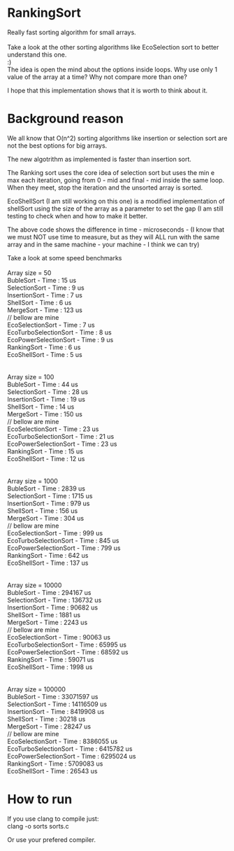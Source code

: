 # RankingSort

Really fast sorting algorithm for small arrays.<br>
<br>
Take a look at the other sorting algorithms like EcoSelection sort to better understand this one.
<br>
:)
<br>
The idea is open the mind about the options inside loops.
Why use only 1 value of the array at a time? Why not compare more than one?

I hope that this implementation shows that it is worth to think about it.

# Background reason
We all know that O(n^2) sorting algorithms like insertion or selection sort are not the best options for big arrays.

The new algotrithm as implemented is faster than insertion sort.

The Ranking sort uses the core idea of selection sort but uses the min e max each iteration, going from 0 - mid and final - mid inside the same loop. When they meet, stop the iteration and the unsorted array is sorted.

EcoShellSort (I am still working on this one) is a modified implementation of shellSort using the size of the array as a parameter to set the gap (I am still testing to check when and how to make it better.

The above code shows the difference in time  - microseconds - (I know that we must NOT use time to measure, but as they will ALL run with the same array and in the same machine  - your machine - I think we can try)

Take a look at some speed benchmarks<br>
<br>
Array size = 50<br>
BubleSort - Time : 15 us<br>
SelectionSort - Time : 9 us<br>
InsertionSort - Time : 7 us<br>
ShellSort -  Time : 6 us<br>
MergeSort -  Time : 123 us<br>
// bellow are mine<br>
EcoSelectionSort - Time : 7 us<br>
EcoTurboSelectionSort - Time : 8 us<br>
EcoPowerSelectionSort - Time : 9 us<br>
RankingSort - Time : 6 us<br>
EcoShellSort - Time : 5 us<br>
<br>
<br>
Array size = 100<br>
BubleSort - Time : 44 us<br>
SelectionSort - Time : 28 us<br>
InsertionSort - Time : 19 us<br>
ShellSort -  Time : 14 us<br>
MergeSort -  Time : 150 us<br>
// bellow are mine<br>
EcoSelectionSort - Time : 23 us<br>
EcoTurboSelectionSort - Time : 21 us<br>
EcoPowerSelectionSort - Time : 23 us<br>
RankingSort - Time : 15 us<br>
EcoShellSort - Time : 12 us<br>
<br>
<br>
Array size = 1000<br>
BubleSort - Time : 2839 us<br>
SelectionSort - Time : 1715 us<br>
InsertionSort - Time : 979 us<br>
ShellSort -  Time : 156 us<br>
MergeSort -  Time : 304 us<br>
// bellow are mine<br>
EcoSelectionSort - Time : 999 us<br>
EcoTurboSelectionSort - Time : 845 us<br>
EcoPowerSelectionSort - Time : 799 us<br>
RankingSort - Time : 642 us<br>
EcoShellSort - Time : 137 us<br>
<br>
<br>
Array size = 10000<br>
BubleSort - Time : 294167 us<br>
SelectionSort - Time : 136732 us<br>
InsertionSort - Time : 90682 us<br>
ShellSort -  Time : 1881 us<br>
MergeSort -  Time : 2243 us<br>
// bellow are mine<br>
EcoSelectionSort - Time : 90063 us<br>
EcoTurboSelectionSort - Time : 65995 us<br>
EcoPowerSelectionSort - Time : 68592 us<br>
RankingSort - Time : 59071 us<br>
EcoShellSort - Time : 1998 us<br>
<br>
<br>
Array size = 100000<br>
BubleSort - Time : 33071597 us<br>
SelectionSort - Time : 14116509 us<br>
InsertionSort - Time : 8419908 us<br>
ShellSort -  Time : 30218 us<br>
MergeSort -  Time : 28247 us<br>
// bellow are mine<br>
EcoSelectionSort - Time : 8386055 us<br>
EcoTurboSelectionSort - Time : 6415782 us<br>
EcoPowerSelectionSort - Time : 6295024 us<br>
RankingSort - Time : 5709083 us<br>
EcoShellSort - Time : 26543 us<br>


# How to run
If you use clang to compile just:<br>
clang -o sorts sorts.c

Or use your prefered compiler.
